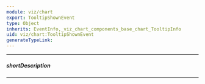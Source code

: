 ```yaml
---
module: viz/chart
export: TooltipShownEvent
type: Object
inherits: EventInfo,_viz_chart_components_base_chart_TooltipInfo
uid: viz/chart:TooltipShownEvent
generateTypeLink: 
---
```

---
##### shortDescription
<!-- Description goes here -->

---
<!-- Description goes here -->